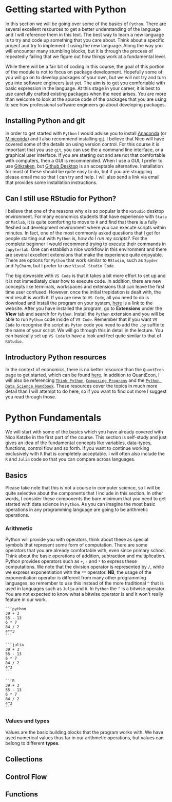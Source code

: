 
Getting started with Python
==============================================

In this section we will be going over some of the basics of `Python`. There are several excellent resources to get a better understanding of the language and I will reference them in this text. The best way to learn a new language is to try and code up something that you care about. Think about a specific project and try to implement it using the new language. Along the way you will encounter many stumbling blocks, but it is through the process of repeatedly failing that we figure out how things work at a fundamental level.

While there will be a fair bit of coding in this course, the goal of this portion of the module is not to focus on package development. Hopefully some of you will go on to develop packages of your own, but we will not try and turn you into software engineers just yet. The aim is to get you comfortable with basic expression in the language. At this stage in your career, it is best to use carefully crafted existing packages when the need arises. You are more than welcome to look at the source code of the packages that you are using to see how professional software engineers go about developing packages. 

## Installing Python and git

In order to get started with `Python` I would advise you to install [Anaconda](https://www.anaconda.com/products/individual) (or [Miniconda](https://docs.conda.io/en/latest/miniconda.html)) and I also recommend installing [git](https://git-scm.com/downloads). I believe that Nico will have covered some of the details on using version control. For this course it is important that you use `git`, you can use the a command line interface, or a graphical user interface. If you are starting out and are not that comfortable with computers, then a GUI is recommended. When I use a GUI, I prefer to use [Gitkraken](https://www.gitkraken.com/), but [Github Desktop](https://desktop.github.com/) is an acceptable alternative. Installation for most of these should be quite easy to do, but if you are struggling please email me so that I can try and help. I will also send a link via email that provides some installation instructions. 

## Can I still use RStudio for Python?

I believe that one of the reasons why `R` is so popular is the `RStudio` desktop environment. For many economics students that have experience with `Stata` or `Matlab`, it is quite comforting to move to `R` and find that there is a fully fleshed out development environment where you can execute scripts within minutes. In fact, one of the most commonly asked questions that I get for people starting out with `Python` is, *how do I run my scripts?*. For the complete beginner I would recommend trying to execute their commands in `Jupyterlab`. One can establish a nice workflow in this environment and there are several excellent extensions that make the experience quite enjoyable. There are options for `Python` that work similar to `RStudio`, such as `Spyder` and `PyCharm`, but I prefer to use `Visual Studio Code`. 

The big downside with `VS Code` is that it takes a bit more effort to set up and it is not immediately clear how to execute code. In addition, there are new concepts like terminals, workspaces and extensions that can leave the first time user confused. However, once the initial trepidation is dealt with, the end result is worth it. If you are new to `VS Code`, all you need to do is download and install the program on your system, [here](https://code.visualstudio.com/) is a link to the website. After you have installed the program, go to **Extensions** under the **View** tab and search for `Python`. Install the `Python` extension and you will be able to run `Python` code inside of `VS Code`. Remember that if you want `VS Code` to recognise the script as `Pyton` code you need to add the `.py` suffix to the name of your script. We will go through this in detail in the lecture. You can basically set up `VS Code` to have a look and feel quite similar to that of `RStudio`.

## Introductory Python resources

In the context of economics, there is no better resource than the `QuantEcon` page to get started, which can be found [here](https://python.quantecon.org/). In addition to QuantEcon, I will also be referencing [`Think Python`](http://greenteapress.com/thinkpython2/html/index.html), [`Composing Programs`](https://composingprograms.com/) and the [`Python Data Science Handbook`](https://github.com/jakevdp/PythonDataScienceHandbook). These resources cover the topics in much more detail than I will attempt to do here, so if you want to find out more I suggest you read through those.

# Python Fundamentals

We will start with some of the basics which you have already covered with Nico Katzke in the first part of the course. This section is self-study and just gives an idea of the fundamental concepts like variables, data-types, functions, control flow and so forth. If you want to continue working exclusively with `R` that is completely acceptable. I will often also include the `R` and `Julia` code so that you can compare across languages. 

## Basics 

Please take note that this is not a course in computer science, so I will be quite selective about the components that I include in this section. In other words, I consider these components the bare minimum that you need to get started with data science in `Python`. As you can imagine the most basic operations in any programming language are going to be arithmetic operations. 

### Arithmetic

Python will provide you with operators, think about these as special symbols that represent some form of computation. There are some operators that you are already comfortable with, even since primary school. Think about the basic operations of addition, subtraction and multiplication. Python provides operators such as `+`, `-` and `*` to express these computations. We note that the division operator is represented by `/`, while we express exponentiation with the `**` operator. **NB**, the usage of the exponentiation operator is different from many other programming languages, so remember to use this instead of the more traditional `^` that is used in languages such as `Julia` and `R`. In `Python` the `^` is a bitwise operator. You are not expected to know what a bitwise operator is and it won't really feature in our work. 

````{tab} Python
```python
39 + 3
55 - 13
6 * 7
84 / 2
4**3
```
````
````{tab} Julia
```julia
39 + 3
55 - 13
6 * 7
84 / 2
4^3
```
````
````{tab} R
```R
39 + 3
55 - 13
6 * 7
84 / 2
4^3
```
````

### Values and types

Values are the basic building blocks that the program works with. We have used numerical values thus far in our arithmetic operations, but values can belong to different **types**. 


## Collections 

## Control Flow

## Functions